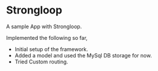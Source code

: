 # Strongloop


A sample App with Strongloop.

Implemented the following so far,
  - Initial setup of the framework.
  - Added a model and used the MySql DB storage for now.
  - Tried Custom routing.


